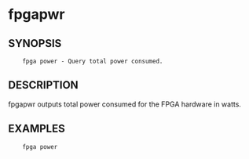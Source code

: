 # fpgapwr #

## SYNOPSIS ##

```
	fpga power - Query total power consumed.
```
## DESCRIPTION ##

fpgapwr outputs total power consumed for the FPGA hardware in watts.

## EXAMPLES ##

```			
   	fpga power
```
